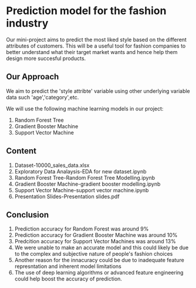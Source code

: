 
# Prediction model for the fashion industry

Our mini-project aims to predict the most liked style based on the different attributes of customers. This will be a useful tool for fashion companies to better understand what their target market wants and hence help them design more succesful products.





## Our Approach
We aim to predict the 'style attribte' variable using other underlying variable data such 'age','category',etc.

We will use the following machine learning models in our project:
1. Random Forest Tree
2. Gradient Booster Machine
3. Support Vector Machine

## Content
1. Dataset-10000_sales_data.xlsx
2. Exploratory Data Analaysis-EDA for new dataset.ipynb
3. Random Forest Tree-Random Forest Tree Modelling.ipynb
4. Gradient Booster Machine-gradient booster modelling.ipynb
5. Support Vector Machine-support vector machine.ipynb
6. Presentation Slides-Presentation slides.pdf


## Conclusion
1. Prediction accuracy for Random Forest was around 9%
2. Prediction accuracy for Gradient Booster Machine was around 10%
3. Predcition accuracy for Support Vector Machines was around 13%
4. We were unable to make an accurate model and this could likely be due to the complex and subjective nature of people's fashion choices
5. Another reason for the innacuracy could be due to inadequate feature represntation and inherent model limitations
6. The use of deep learning algorithms or advanced feature engineering could help boost the accuracy of prediction.
